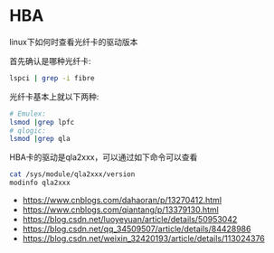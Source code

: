 # HBA

linux下如何时查看光纤卡的驱动版本

首先确认是哪种光纤卡:
```bash
lspci | grep -i fibre
```
光纤卡基本上就以下两种:
```bash
# Emulex: 
lsmod |grep lpfc
# qlogic: 
lsmod |grep qla
```
HBA卡的驱动是qla2xxx，可以通过如下命令可以查看
```bash
cat /sys/module/qla2xxx/version
modinfo qla2xxx
```


- https://www.cnblogs.com/dahaoran/p/13270412.html
- https://www.cnblogs.com/qiantang/p/13379130.html
- https://blog.csdn.net/luoyeyuan/article/details/50953042
- https://blog.csdn.net/qq_34509507/article/details/84428986
- https://blog.csdn.net/weixin_32420193/article/details/113024376